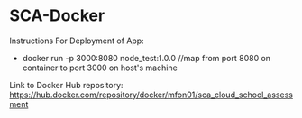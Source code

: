 # SCA-Docker
Instructions For Deployment of App:

- docker run -p 3000:8080 node_test:1.0.0 
//map from port 8080 on container to port 3000 on host's machine


Link to Docker Hub repository:
https://hub.docker.com/repository/docker/mfon01/sca_cloud_school_assessment
